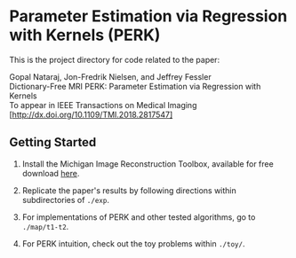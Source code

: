 # Parameter Estimation via Regression with Kernels (PERK)  

This is the project directory for code related to the paper: 

Gopal Nataraj, Jon-Fredrik Nielsen, and Jeffrey Fessler  
Dictionary-Free MRI PERK: Parameter Estimation via Regression with Kernels  
To appear in IEEE Transactions on Medical Imaging  
[http://dx.doi.org/10.1109/TMI.2018.2817547]  

## Getting Started

1. Install the Michigan Image Reconstruction Toolbox, available for free download [here](http://web.eecs.umich.edu/~fessler/code/).

2. Replicate the paper's results by following directions within subdirectories of `./exp`. 

3. For implementations of PERK and other tested algorithms, go to `./map/t1-t2`.

4. For PERK intuition, check out the toy problems within `./toy/`.

